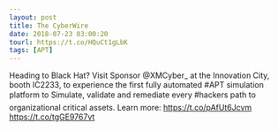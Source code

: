 ```yaml
---
layout: post
title: The CyberWire
date: 2018-07-23 03:00:20
tourl: https://t.co/HQuCt1gLbK
tags: [APT]
---
```

Heading to Black Hat? Visit Sponsor @XMCyber_ at the Innovation City, booth IC2233, to experience the first fully automated #APT simulation platform to Simulate, validate and remediate every #hackers path to organizational critical assets. Learn more: https://t.co/pAfUt6Jcvm https://t.co/tgGE9767vt